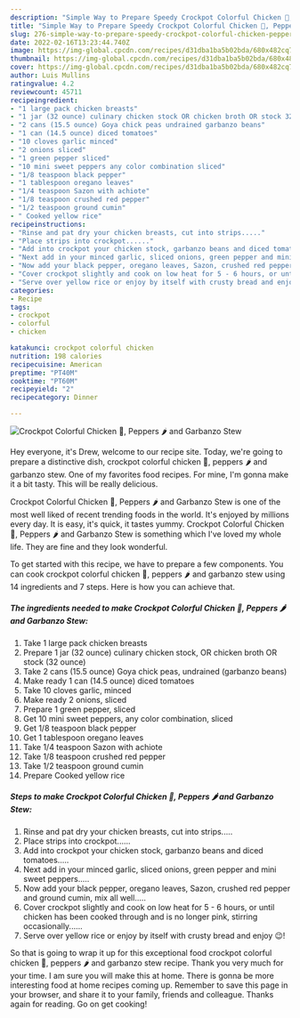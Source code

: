 ```yaml
---
description: "Simple Way to Prepare Speedy Crockpot Colorful Chicken 🐔, Peppers 🌶 and Garbanzo Stew"
title: "Simple Way to Prepare Speedy Crockpot Colorful Chicken 🐔, Peppers 🌶 and Garbanzo Stew"
slug: 276-simple-way-to-prepare-speedy-crockpot-colorful-chicken-peppers-and-garbanzo-stew
date: 2022-02-16T13:23:44.740Z
image: https://img-global.cpcdn.com/recipes/d31dba1ba5b02bda/680x482cq70/crockpot-colorful-chicken-peppers-and-garbanzo-stew-recipe-main-photo.jpg
thumbnail: https://img-global.cpcdn.com/recipes/d31dba1ba5b02bda/680x482cq70/crockpot-colorful-chicken-peppers-and-garbanzo-stew-recipe-main-photo.jpg
cover: https://img-global.cpcdn.com/recipes/d31dba1ba5b02bda/680x482cq70/crockpot-colorful-chicken-peppers-and-garbanzo-stew-recipe-main-photo.jpg
author: Luis Mullins
ratingvalue: 4.2
reviewcount: 45711
recipeingredient:
- "1 large pack chicken breasts"
- "1 jar (32 ounce) culinary chicken stock OR chicken broth OR stock 32 ounce"
- "2 cans (15.5 ounce) Goya chick peas undrained garbanzo beans"
- "1 can (14.5 ounce) diced tomatoes"
- "10 cloves garlic minced"
- "2 onions sliced"
- "1 green pepper sliced"
- "10 mini sweet peppers any color combination sliced"
- "1/8 teaspoon black pepper"
- "1 tablespoon oregano leaves"
- "1/4 teaspoon Sazon with achiote"
- "1/8 teaspoon crushed red pepper"
- "1/2 teaspoon ground cumin"
- " Cooked yellow rice"
recipeinstructions:
- "Rinse and pat dry your chicken breasts, cut into strips....."
- "Place strips into crockpot......"
- "Add into crockpot your chicken stock, garbanzo beans and diced tomatoes....."
- "Next add in your minced garlic, sliced onions, green pepper and mini sweet peppers....."
- "Now add your black pepper, oregano leaves, Sazon, crushed red pepper and ground cumin, mix all well....."
- "Cover crockpot slightly and cook on low heat for 5 - 6 hours, or until chicken has been cooked through and is no longer pink, stirring occasionally......"
- "Serve over yellow rice or enjoy by itself with crusty bread and enjoy 😉!"
categories:
- Recipe
tags:
- crockpot
- colorful
- chicken

katakunci: crockpot colorful chicken 
nutrition: 198 calories
recipecuisine: American
preptime: "PT40M"
cooktime: "PT60M"
recipeyield: "2"
recipecategory: Dinner

---
```



![Crockpot Colorful Chicken 🐔, Peppers 🌶 and Garbanzo Stew](https://img-global.cpcdn.com/recipes/d31dba1ba5b02bda/680x482cq70/crockpot-colorful-chicken-peppers-and-garbanzo-stew-recipe-main-photo.jpg)

Hey everyone, it's Drew, welcome to our recipe site. Today, we're going to prepare a distinctive dish, crockpot colorful chicken 🐔, peppers 🌶 and garbanzo stew. One of my favorites food recipes. For mine, I'm gonna make it a bit tasty. This will be really delicious.

Crockpot Colorful Chicken 🐔, Peppers 🌶 and Garbanzo Stew is one of the most well liked of recent trending foods in the world. It's enjoyed by millions every day. It is easy, it's quick, it tastes yummy. Crockpot Colorful Chicken 🐔, Peppers 🌶 and Garbanzo Stew is something which I've loved my whole life. They are fine and they look wonderful.




To get started with this recipe, we have to prepare a few components. You can cook crockpot colorful chicken 🐔, peppers 🌶 and garbanzo stew using 14 ingredients and 7 steps. Here is how you can achieve that.

<!--inarticleads1-->

##### The ingredients needed to make Crockpot Colorful Chicken 🐔, Peppers 🌶 and Garbanzo Stew:

1. Take 1 large pack chicken breasts
1. Prepare 1 jar (32 ounce) culinary chicken stock, OR chicken broth OR stock (32 ounce)
1. Take 2 cans (15.5 ounce) Goya chick peas, undrained (garbanzo beans)
1. Make ready 1 can (14.5 ounce) diced tomatoes
1. Take 10 cloves garlic, minced
1. Make ready 2 onions, sliced
1. Prepare 1 green pepper, sliced
1. Get 10 mini sweet peppers, any color combination, sliced
1. Get 1/8 teaspoon black pepper
1. Get 1 tablespoon oregano leaves
1. Take 1/4 teaspoon Sazon with achiote
1. Take 1/8 teaspoon crushed red pepper
1. Take 1/2 teaspoon ground cumin
1. Prepare  Cooked yellow rice




<!--inarticleads2-->

##### Steps to make Crockpot Colorful Chicken 🐔, Peppers 🌶 and Garbanzo Stew:

1. Rinse and pat dry your chicken breasts, cut into strips.....
1. Place strips into crockpot......
1. Add into crockpot your chicken stock, garbanzo beans and diced tomatoes.....
1. Next add in your minced garlic, sliced onions, green pepper and mini sweet peppers.....
1. Now add your black pepper, oregano leaves, Sazon, crushed red pepper and ground cumin, mix all well.....
1. Cover crockpot slightly and cook on low heat for 5 - 6 hours, or until chicken has been cooked through and is no longer pink, stirring occasionally......
1. Serve over yellow rice or enjoy by itself with crusty bread and enjoy 😉!




So that is going to wrap it up for this exceptional food crockpot colorful chicken 🐔, peppers 🌶 and garbanzo stew recipe. Thank you very much for your time. I am sure you will make this at home. There is gonna be more interesting food at home recipes coming up. Remember to save this page in your browser, and share it to your family, friends and colleague. Thanks again for reading. Go on get cooking!
